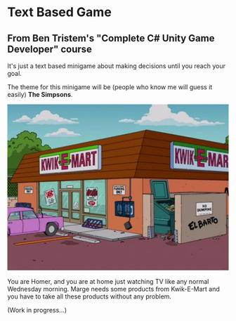 # Text Based Game
## From Ben Tristem's "Complete C# Unity Game Developer" course
It's just a text based minigame about making decisions until you reach your goal.

The theme for this minigame will be (people who know me will guess it easily) **The Simpsons**.

![Foto: Fox Searchlight / Matt Groening](img/Kwik-E-Mart.jpg "Foto: Fox Searchlight / Matt Groening")

You are Homer, and you are at home just watching TV like any normal Wednesday morning. Marge needs some products from Kwik-E-Mart and you
have to take all these products without any problem.

(Work in progress...)
